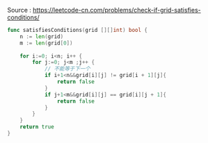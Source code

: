 
 Source : <https://leetcode-cn.com/problems/check-if-grid-satisfies-conditions/>

```go
func satisfiesConditions(grid [][]int) bool {
	n := len(grid)
	m := len(grid[0])
	
	for i:=0; i<n; i++ {
		for j:=0; j<m ;j++ {
			// 不能等于下一个
			if i+1<n&&grid[i][j] != grid[i + 1][j]{
				return false
			}
			if j+1<m&&grid[i][j] == grid[i][j + 1]{
				return false
			}
		}
	}
	return true
}
```

